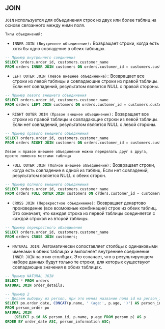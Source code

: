 ## JOIN

`JOIN` используется для объединения строк из двух или более таблиц на основе связанного между ними поля.

`Типы объединений:`

- `INNER JOIN (Внутреннее объединение):` Возвращает строки, когда есть хотя бы одно совпадение в обеих таблицах.

```sql
-- Пример внутреннего соединения
SELECT orders.order_id, customers.customer_name
FROM orders INNER JOIN customers ON orders.customer_id = customers.customer_id;
```

- `LEFT OUTER JOIN (Левое внешнее объединение):` Возвращает все строки из левой таблицы и совпадающие строки из правой таблицы. Если нет совпадений, результатом является NULL с правой стороны.

```sql
-- Пример левого внешнего объединения
SELECT orders.order_id, customers.customer_name
FROM orders LEFT JOIN customers ON orders.customer_id = customers.customer_id;
```

- `RIGHT OUTER JOIN (Правое внешнее объединение):` Возвращает все строки из правой таблицы и совпадающие строки из левой таблицы. Если нет совпадений, результатом является NULL с левой стороны.

```sql
-- Пример правого внешнего объединения
SELECT orders.order_id, customers.customer_name
FROM orders RIGHT JOIN customers ON orders.customer_id = customers.customer_id;
```

`Левое и правое внешнее объединение можно переделать друг в друга, просто поменяв местами таблицы`

- `FULL OUTER JOIN (Полное внешнее объединение):` Возвращает строки, когда есть совпадение в одной из таблиц. Если нет совпадений, результатом является NULL с обеих сторон.

```sql
-- Пример полного внешнего объединения
SELECT orders.order_id, customers.customer_name
FROM orders FULL OUTER JOIN customers ON orders.customer_id = customers.customer_id;
```

- `CROSS JOIN (Перекрестное объединение):` Возвращает декартово произведение (все возможные комбинации) строк из обеих таблиц. Это означает, что каждая строка из первой таблицы соединяется с каждой строкой из второй таблицы.

```sql
-- Пример перекрестного объединения
SELECT orders.order_id, customers.customer_name
FROM orders CROSS JOIN customers;
```

- `NATURAL JOIN:` Автоматически сопоставляет столбцы с одинаковыми именами в обеих таблицах и выполняет внутреннее соединение `INNER JOIN` на этих столбцах. Это означает, что в результирующем наборе данных будут только те строки, для которых существуют совпадающие значения в обоих таблицах.

```sql
-- Пример NATURAL JOIN
SELECT * FROM orders
NATURAL JOIN order_details;
```

```sql
-- Пример 2
-- Делаем выборку из person, при это меняя название поля id на person_id, чтобы оно совпадало с полем в таблице person_order и NATURAL JOIN сделал выборку по этим столбцам
SELECT po.order_date, CONCAT(p.name, ' (age:', p.age, ')') AS person_information
FROM person_order po
NATURAL JOIN
    (SELECT p.id AS person_id, p.name, p.age FROM person p) AS p
ORDER BY order_date ASC, person_information ASC;
```
